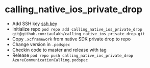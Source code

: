 # calling_native_ios_private_drop
- Add SSH key [ssh key](https://docs.github.com/en/authentication/connecting-to-github-with-ssh/adding-a-new-ssh-key-to-your-github-account)
- Initialize repo `pod repo add calling_native_ios_private_drop git@github.com:iaulakh/calling_native_ios_private_drop.git`
- Copy `.xcframework` from native SDK private drop to repo
- Change version in `.podspec`
- Checkin code to master and release with tag
- Release `pod repo push calling_native_ios_private_drop AzureCommunicationCalling.podspec`
